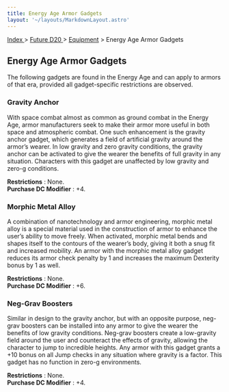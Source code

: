 ```yaml
---
title: Energy Age Armor Gadgets
layout: '~/layouts/MarkdownLayout.astro'
---
```


[ Index ](/) > [ Future D20 ](/future.d20.srd) > [Equipment](/future.d20.srd/equipment) > Energy Age Armor Gadgets

## Energy Age Armor Gadgets

The following gadgets are found in the Energy Age and can apply to armors of
that era, provided all gadget-specific restrictions are observed.

### Gravity Anchor

With space combat almost as common as ground combat in the Energy Age, armor
manufacturers seek to make their armor more useful in both space and
atmospheric combat. One such enhancement is the gravity anchor gadget, which
generates a field of artificial gravity around the armor’s wearer. In low
gravity and zero gravity conditions, the gravity anchor can be activated to
give the wearer the benefits of full gravity in any situation. Characters with
this gadget are unaffected by low gravity and zero-g conditions.

**Restrictions** : None.  
**Purchase DC Modifier** : +4.

### Morphic Metal Alloy

A combination of nanotechnology and armor engineering, morphic metal alloy is
a special material used in the construction of armor to enhance the user’s
ability to move freely. When activated, morphic metal bends and shapes itself
to the contours of the wearer’s body, giving it both a snug fit and increased
mobility. An armor with the morphic metal alloy gadget reduces its armor check
penalty by 1 and increases the maximum Dexterity bonus by 1 as well.

**Restrictions** : None.  
**Purchase DC Modifier** : +6.

### Neg-Grav Boosters

Similar in design to the gravity anchor, but with an opposite purpose, neg-
grav boosters can be installed into any armor to give the wearer the benefits
of low gravity conditions. Neg-grav boosters create a low-gravity field around
the user and counteract the effects of gravity, allowing the character to jump
to incredible heights. Any armor with this gadget grants a +10 bonus on all
Jump checks in any situation where gravity is a factor. This gadget has no
function in zero-g environments.

**Restrictions** : None.  
**Purchase DC Modifier** : +4.


